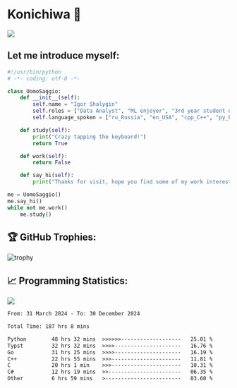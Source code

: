 # Konichiwa 👋
![](https://komarev.com/ghpvc/?username=IgorFandre&color=brightgreen)

## Let me introduce myself:
```py
#!/usr/bin/python
# -*- coding: utf-8 -*-

class UomoSaggio:
    def __init__(self):
        self.name = "Igor Shalygin"
        self.roles = ["Data Analyst", "ML enjoyer", "3rd year student of MIPT"]
        self.language_spoken = ["ru_Russia", "en_USA", "cpp_C++", "py_Python", "go_Golang"]

    def study(self):
        print("Crazy tapping the keyboard!")
        return True

    def work(self):
        return False

    def say_hi(self):
        print("Thanks for visit, hope you find some of my work interesting.")

me = UomoSaggio()
me.say_hi()
while not me.work()
    me.study()
```

## 🏆 GitHub Trophies:
![trophy](https://github-profile-trophy.vercel.app/?username=IgorFandre&title=MultiLanguage,Repositories,Commits,Experience,PullRequest,Reviews)

## 📈 Programming Statistics:

![](https://github-profile-summary-cards.vercel.app/api/cards/profile-details?username=IgorFandre&theme=solarized_dark)

<!--START_SECTION:waka-->

```txt
From: 31 March 2024 - To: 30 December 2024

Total Time: 187 hrs 8 mins

Python        48 hrs 32 mins  >>>>>>-------------------   25.01 %
Typst         32 hrs 32 mins  >>>>---------------------   16.76 %
Go            31 hrs 25 mins  >>>>---------------------   16.19 %
C++           22 hrs 55 mins  >>>----------------------   11.81 %
C             20 hrs 1 min    >>>----------------------   10.31 %
C#            12 hrs 19 mins  >>-----------------------   06.35 %
Other         6 hrs 59 mins   >------------------------   03.60 %
```

<!--END_SECTION:waka-->
